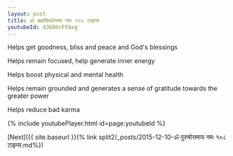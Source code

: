 ```yaml
---
layout: post
title: ॐ ब्रह्मविवर्धनाया नमः १०८ टाइम्स
youtubeId: dJbDbrFFAxg
---
```

 
 
Helps get goodness, bliss and peace and God's blessings
 
Helps remain focused, help generate inner energy 
 
Helps boost physical and mental health 
 
Helps remain grounded and generates a sense of gratitude towards the greater power 
 
Helps reduce bad karma
 
 
 
 


{% include youtubePlayer.html id=page.youtubeId %}
 
[Next]({{ site.baseurl }}{% link  split2/_posts/2015-12-10-ॐ पुरुषोत्तमाय नमः १०८ टाइम्स.md%})
 
